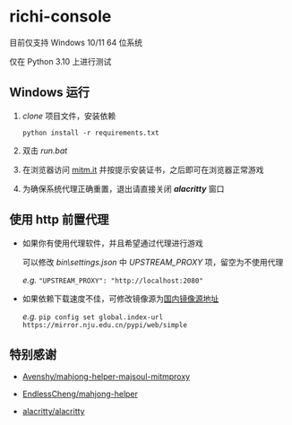 # richi-console

目前仅支持 Windows 10/11 64 位系统

仅在 Python 3.10 上进行测试

## Windows 运行

1. *clone* 项目文件，安装依赖 
   
   `python install -r requirements.txt`

2. 双击 *run.bat*

3. 在浏览器访问 [mitm.it](http://mitm.it) 并按提示安装证书，之后即可在浏览器正常游戏

4. 为确保系统代理正确重置，退出请直接关闭 ***alacritty*** 窗口

## 使用 http 前置代理

- 如果你有使用代理软件，并且希望通过代理进行游戏
  
  可以修改 *bin\settings.json* 中 *UPSTREAM_PROXY* 项，留空为不使用代理
  
  *e.g.* `"UPSTREAM_PROXY": "http://localhost:2080"`

- 如果依赖下载速度不佳，可修改镜像源为[国内镜像源地址](https://mirrors.cernet.edu.cn/about)
  
  *e.g.* `pip config set global.index-url https://mirror.nju.edu.cn/pypi/web/simple`

## 特别感谢

- [Avenshy/mahjong-helper-majsoul-mitmproxy](https://github.com/Avenshy/mahjong-helper-majsoul-mitmproxy)

- [EndlessCheng/mahjong-helper](https://github.com/EndlessCheng/mahjong-helper)

- [alacritty/alacritty](https://github.com/alacritty/alacritty)